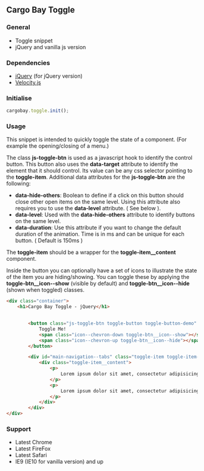 ## Cargo Bay Toggle

### General
- Toggle snippet
- jQuery and vanilla js version

### Dependencies
- [jQuery](http://jquery.com/) (for jQuery version)
- [Velocity.js](http://julian.com/research/velocity/)


### Initialise
```javascript
cargobay.toggle.init();
```

### Usage

This snippet is intended to quickly toggle the state of a component. (For example the opening/closing of a menu.)

The class **js-toggle-btn** is used as a javascript hook to identify the control button. This button also uses the **data-target** attribute to identify the element that it should control. Its value can be any css selector pointing to the **toggle-item**.
Additional data attributes for the **js-toggle-btn** are the following:
 
 - **data-hide-others**: Boolean to define if a click on this button should close other open items on the same level. Using this attribute also requires you to use the **data-level** attribute. ( See below ).
 - **data-level**: Used with the **data-hide-others** attribute to identify buttons on the same level.
 - **data-duration**: Use this attribute if you want to change the default duration of the animation. Time is in ms and can be unique for each button. ( Default is 150ms )

The **toggle-item** should be a wrapper for the **toggle-item__content** component.

Inside the button you can optionally have a set of icons to illustrate the state of  the item you are hiding/showing. You can toggle these by applying the **toggle-btn__icon--show** (visible by default) and **toggle-btn__icon--hide** (shown when toggled) classes.

```html
<div class="container">
    <h1>Cargo Bay Toggle - jQuery</h1>

    
        <button class="js-toggle-btn toggle-button toggle-button-demo" data-target="#main-navigation--tabs">
            Toggle Me!
            <span class="icon--chevron-down toggle-btn__icon--show"></span>
            <span class="icon--chevron-up toggle-btn__icon--hide"></span>
        </button>

        <div id="main-navigation--tabs" class="toggle-item toggle-item-demo">
            <div class="toggle-item__content">
                <p>
                    Lorem ipsum dolor sit amet, consectetur adipisicing elit. Quisquam magni inventore nisi enim numquam, accusamus tempore voluptates possimus amet quod aspernatur ea, nulla, sapiente non facere quidem laudantium illo ipsam dolor aliquam dignissimos? Ad non, itaque blanditiis cum impedit, porro dolor nobis. Cupiditate debitis beatae labore, suscipit, dolorem nam omnis?
                </p>
                <p>
                    Lorem ipsum dolor sit amet, consectetur adipisicing elit. Quisquam magni inventore nisi enim numquam, accusamus tempore voluptates possimus amet quod aspernatur ea, nulla, sapiente non facere quidem laudantium illo ipsam dolor aliquam dignissimos? Ad non, itaque blanditiis cum impedit, porro dolor nobis. Cupiditate debitis beatae labore, suscipit, dolorem nam omnis?
                </p>
            </div>
        </div>
</div>
```

### Support
- Latest Chrome
- Latest FireFox
- Latest Safari
- IE9 (IE10 for vanilla version) and up
